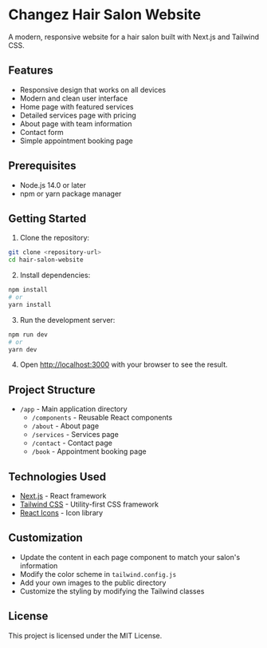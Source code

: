 # Changez Hair Salon Website

A modern, responsive website for a hair salon built with Next.js and Tailwind CSS.

## Features

- Responsive design that works on all devices
- Modern and clean user interface
- Home page with featured services
- Detailed services page with pricing
- About page with team information
- Contact form
- Simple appointment booking page

## Prerequisites

- Node.js 14.0 or later
- npm or yarn package manager

## Getting Started

1. Clone the repository:
```bash
git clone <repository-url>
cd hair-salon-website
```

2. Install dependencies:
```bash
npm install
# or
yarn install
```

3. Run the development server:
```bash
npm run dev
# or
yarn dev
```

4. Open [http://localhost:3000](http://localhost:3000) with your browser to see the result.

## Project Structure

- `/app` - Main application directory
  - `/components` - Reusable React components
  - `/about` - About page
  - `/services` - Services page
  - `/contact` - Contact page
  - `/book` - Appointment booking page

## Technologies Used

- [Next.js](https://nextjs.org/) - React framework
- [Tailwind CSS](https://tailwindcss.com/) - Utility-first CSS framework
- [React Icons](https://react-icons.github.io/react-icons/) - Icon library

## Customization

- Update the content in each page component to match your salon's information
- Modify the color scheme in `tailwind.config.js`
- Add your own images to the public directory
- Customize the styling by modifying the Tailwind classes

## License

This project is licensed under the MIT License. 